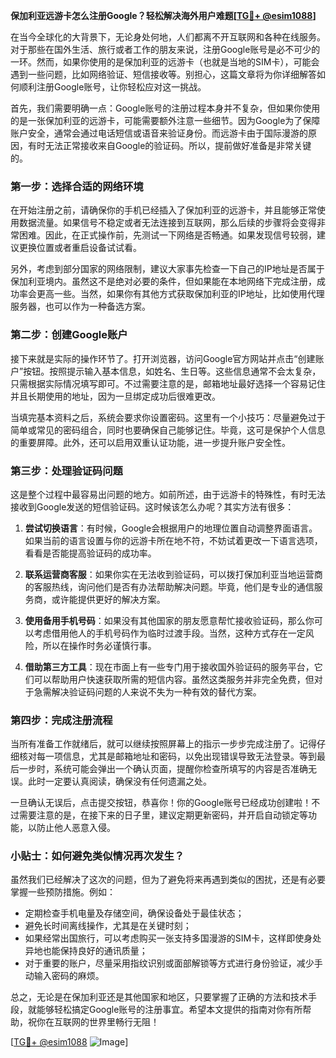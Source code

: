 **保加利亚远游卡怎么注册Google？轻松解决海外用户难题[[TG💪+ @esim1088](https://t.me/s/esim1088)]**

在当今全球化的大背景下，无论身处何地，人们都离不开互联网和各种在线服务。对于那些在国外生活、旅行或者工作的朋友来说，注册Google账号是必不可少的一环。然而，如果你使用的是保加利亚的远游卡（也就是当地的SIM卡），可能会遇到一些问题，比如网络验证、短信接收等。别担心，这篇文章将为你详细解答如何顺利注册Google账号，让你轻松应对这一挑战。

首先，我们需要明确一点：Google账号的注册过程本身并不复杂，但如果你使用的是一张保加利亚的远游卡，可能需要额外注意一些细节。因为Google为了保障账户安全，通常会通过电话短信或语音来验证身份。而远游卡由于国际漫游的原因，有时无法正常接收来自Google的验证码。所以，提前做好准备是非常关键的。

### 第一步：选择合适的网络环境

在开始注册之前，请确保你的手机已经插入了保加利亚的远游卡，并且能够正常使用数据流量。如果信号不稳定或者无法连接到互联网，那么后续的步骤将会变得非常困难。因此，在正式操作前，先测试一下网络是否畅通。如果发现信号较弱，建议更换位置或者重启设备试试看。

另外，考虑到部分国家的网络限制，建议大家事先检查一下自己的IP地址是否属于保加利亚境内。虽然这不是绝对必要的条件，但如果能在本地网络下完成注册，成功率会更高一些。当然，如果你有其他方式获取保加利亚的IP地址，比如使用代理服务器，也可以作为一种备选方案。

### 第二步：创建Google账户

接下来就是实际的操作环节了。打开浏览器，访问Google官方网站并点击“创建账户”按钮。按照提示输入基本信息，如姓名、生日等。这些信息通常不会太复杂，只需根据实际情况填写即可。不过需要注意的是，邮箱地址最好选择一个容易记住并且长期使用的地址，因为一旦绑定成功后很难更改。

当填完基本资料之后，系统会要求你设置密码。这里有一个小技巧：尽量避免过于简单或常见的密码组合，同时也要确保自己能够记住。毕竟，这可是保护个人信息的重要屏障。此外，还可以启用双重认证功能，进一步提升账户安全性。

### 第三步：处理验证码问题

这是整个过程中最容易出问题的地方。如前所述，由于远游卡的特殊性，有时无法接收到Google发送的短信验证码。这时候该怎么办呢？其实方法有很多：

1. **尝试切换语言**：有时候，Google会根据用户的地理位置自动调整界面语言。如果当前的语言设置与你的远游卡所在地不符，不妨试着更改一下语言选项，看看是否能提高验证码的成功率。
   
2. **联系运营商客服**：如果你实在无法收到验证码，可以拨打保加利亚当地运营商的客服热线，询问他们是否有办法帮助解决问题。毕竟，他们是专业的通信服务商，或许能提供更好的解决方案。

3. **使用备用手机号码**：如果没有其他国家的朋友愿意帮忙接收验证码，那么你可以考虑借用他人的手机号码作为临时过渡手段。当然，这种方式存在一定风险，所以在操作时务必谨慎行事。

4. **借助第三方工具**：现在市面上有一些专门用于接收国外验证码的服务平台，它们可以帮助用户快速获取所需的短信内容。虽然这类服务并非完全免费，但对于急需解决验证码问题的人来说不失为一种有效的替代方案。

### 第四步：完成注册流程

当所有准备工作就绪后，就可以继续按照屏幕上的指示一步步完成注册了。记得仔细核对每一项信息，尤其是邮箱地址和密码，以免出现错误导致无法登录。等到最后一步时，系统可能会弹出一个确认页面，提醒你检查所填写的内容是否准确无误。此时一定要认真阅读，确保没有任何遗漏之处。

一旦确认无误后，点击提交按钮，恭喜你！你的Google账号已经成功创建啦！不过需要注意的是，在接下来的日子里，建议定期更新密码，并开启自动锁定等功能，以防止他人恶意入侵。

### 小贴士：如何避免类似情况再次发生？

虽然我们已经解决了这次的问题，但为了避免将来再遇到类似的困扰，还是有必要掌握一些预防措施。例如：

- 定期检查手机电量及存储空间，确保设备处于最佳状态；
- 避免长时间离线操作，尤其是在关键时刻；
- 如果经常出国旅行，可以考虑购买一张支持多国漫游的SIM卡，这样即使身处异地也能保持良好的通讯质量；
- 对于重要的账户，尽量采用指纹识别或面部解锁等方式进行身份验证，减少手动输入密码的麻烦。

总之，无论是在保加利亚还是其他国家和地区，只要掌握了正确的方法和技术手段，就能够轻松搞定Google账号的注册事宜。希望本文提供的指南对你有所帮助，祝你在互联网的世界里畅行无阻！

[[TG💪+ @esim1088](https://t.me/s/esim1088) ![Image](https://i.postimg.cc/4NQfJmqS/Snipaste-2025-05-13-00-14-12.png)]